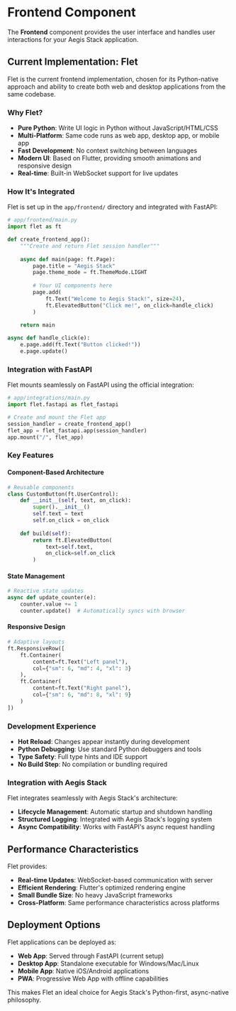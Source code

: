 # Frontend Component

The **Frontend** component provides the user interface and handles user interactions for your Aegis Stack application.

## Current Implementation: Flet

Flet is the current frontend implementation, chosen for its Python-native approach and ability to create both web and desktop applications from the same codebase.

### Why Flet?

- **Pure Python**: Write UI logic in Python without JavaScript/HTML/CSS
- **Multi-Platform**: Same code runs as web app, desktop app, or mobile app
- **Fast Development**: No context switching between languages
- **Modern UI**: Based on Flutter, providing smooth animations and responsive design
- **Real-time**: Built-in WebSocket support for live updates

### How It's Integrated

Flet is set up in the `app/frontend/` directory and integrated with FastAPI:

```python
# app/frontend/main.py
import flet as ft

def create_frontend_app():
    """Create and return Flet session handler"""
    
    async def main(page: ft.Page):
        page.title = "Aegis Stack"
        page.theme_mode = ft.ThemeMode.LIGHT
        
        # Your UI components here
        page.add(
            ft.Text("Welcome to Aegis Stack!", size=24),
            ft.ElevatedButton("Click me!", on_click=handle_click)
        )
    
    return main

async def handle_click(e):
    e.page.add(ft.Text("Button clicked!"))
    e.page.update()
```

### Integration with FastAPI

Flet mounts seamlessly on FastAPI using the official integration:

```python
# app/integrations/main.py
import flet.fastapi as flet_fastapi

# Create and mount the Flet app
session_handler = create_frontend_app()
flet_app = flet_fastapi.app(session_handler)
app.mount("/", flet_app)
```

### Key Features

#### Component-Based Architecture
```python
# Reusable components
class CustomButton(ft.UserControl):
    def __init__(self, text, on_click):
        super().__init__()
        self.text = text
        self.on_click = on_click
    
    def build(self):
        return ft.ElevatedButton(
            text=self.text,
            on_click=self.on_click
        )
```

#### State Management
```python
# Reactive state updates
async def update_counter(e):
    counter.value += 1
    counter.update()  # Automatically syncs with browser
```

#### Responsive Design
```python
# Adaptive layouts
ft.ResponsiveRow([
    ft.Container(
        content=ft.Text("Left panel"),
        col={"sm": 6, "md": 4, "xl": 3}
    ),
    ft.Container(
        content=ft.Text("Right panel"), 
        col={"sm": 6, "md": 8, "xl": 9}
    )
])
```

### Development Experience

- **Hot Reload**: Changes appear instantly during development
- **Python Debugging**: Use standard Python debuggers and tools
- **Type Safety**: Full type hints and IDE support
- **No Build Step**: No compilation or bundling required

### Integration with Aegis Stack

Flet integrates seamlessly with Aegis Stack's architecture:

- **Lifecycle Management**: Automatic startup and shutdown handling
- **Structured Logging**: Integrated with Aegis Stack's logging system
- **Async Compatibility**: Works with FastAPI's async request handling


## Performance Characteristics

Flet provides:

- **Real-time Updates**: WebSocket-based communication with server
- **Efficient Rendering**: Flutter's optimized rendering engine
- **Small Bundle Size**: No heavy JavaScript frameworks
- **Cross-Platform**: Same performance characteristics across platforms

## Deployment Options

Flet applications can be deployed as:

- **Web App**: Served through FastAPI (current setup)
- **Desktop App**: Standalone executable for Windows/Mac/Linux
- **Mobile App**: Native iOS/Android applications
- **PWA**: Progressive Web App with offline capabilities

This makes Flet an ideal choice for Aegis Stack's Python-first, async-native philosophy.